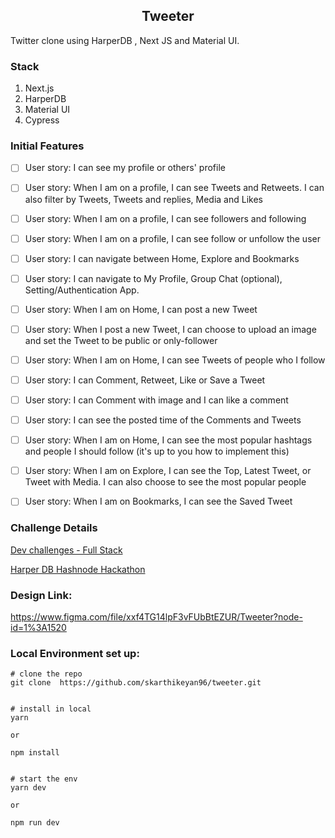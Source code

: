 <h2 align="center"> Tweeter </h2>

Twitter clone using HarperDB , Next JS and Material UI. 

### Stack

1. Next.js 
2. HarperDB
3. Material UI 
4. Cypress
 
### Initial Features

- [ ] User story: I can see my profile or others' profile

- [ ] User story: When I am on a profile, I can see Tweets and Retweets. I can also filter by Tweets, Tweets and replies, Media and Likes

- [ ] User story: When I am on a profile, I can see followers and following

- [ ] User story: When I am on a profile, I can see follow or unfollow the user

- [ ] User story: I can navigate between Home, Explore and Bookmarks

- [ ] User story: I can navigate to My Profile, Group Chat (optional), Setting/Authentication App.

- [ ] User story: When I am on Home, I can post a new Tweet

- [ ] User story: When I post a new Tweet, I can choose to upload an image and set the Tweet to be public or only-follower

- [ ] User story: When I am on Home, I can see Tweets of people who I follow

- [ ] User story: I can Comment, Retweet, Like or Save a Tweet

- [ ] User story: I can Comment with image and I can like a comment

- [ ] User story: I can see the posted time of the Comments and Tweets

- [ ] User story: When I am on Home, I can see the most popular hashtags and people I should follow (it's up to you how to implement this)

- [ ] User story: When I am on Explore, I can see the Top, Latest Tweet, or Tweet with Media. I can also choose to see the most popular people

- [ ] User story: When I am on Bookmarks, I can see the Saved Tweet


### Challenge Details

[Dev challenges - Full Stack ](https://devchallenges.io/challenges/rleoQc34THclWx1cFFKH)

[Harper DB Hashnode Hackathon](https://townhall.hashnode.com/announcing-harperdb-hackathon-on-hashnode)


### Design Link: 

https://www.figma.com/file/xxf4TG14lpF3vFUbBtEZUR/Tweeter?node-id=1%3A1520


### Local Environment set up:

```shell 
# clone the repo 
git clone  https://github.com/skarthikeyan96/tweeter.git
```


```shell

# install in local
yarn 

or 

npm install 
```



```shell

# start the env
yarn dev

or 

npm run dev

```